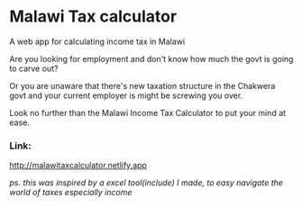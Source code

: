 # Malawi Tax calculator
A web app for calculating income tax in Malawi

Are you looking for employment and don't know how much the govt is going to carve out?

Or you are unaware that there's new taxation structure in the Chakwera govt and your 
current employer is might be screwing you over.

Look no further than the Malawi Income Tax Calculator to put your mind at ease.

### Link:
http://malawitaxcalculator.netlify.app

*ps. this was inspired by a excel tool(include) I made,*
*to easy navigate the world of taxes especially income*
